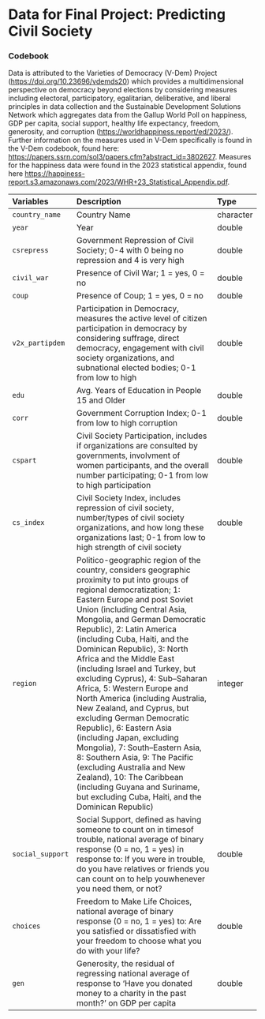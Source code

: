 # Data for Final Project: Predicting Civil Society

### Codebook

Data is attributed to the Varieties of Democracy (V-Dem) Project
(https://doi.org/10.23696/vdemds20) which provides a multidimensional
perspective on democracy beyond elections by considering measures
including electoral, participatory, egalitarian, deliberative, and
liberal principles in data collection and the Sustainable Development
Solutions Network which aggregates data from the Gallup World Poll on
happiness, GDP per capita, social support, healthy life expectancy,
freedom, generosity, and corruption
(https://worldhappiness.report/ed/2023/). Further information on the
measures used in V-Dem specifically is found in the V-Dem codebook,
found here: https://papers.ssrn.com/sol3/papers.cfm?abstract_id=3802627.
Measures for the happiness data were found in the 2023 statistical
appendix, found here
https://happiness-report.s3.amazonaws.com/2023/WHR+23_Statistical_Appendix.pdf.

<div class="cell-output-display">

| Variables        | Description                                                                                                                                                                                                                                                                                                                                                                                                                                                                                                                                                                                                                                                                                                                                                                                                              | Type      |
|:-----------------|:-------------------------------------------------------------------------------------------------------------------------------------------------------------------------------------------------------------------------------------------------------------------------------------------------------------------------------------------------------------------------------------------------------------------------------------------------------------------------------------------------------------------------------------------------------------------------------------------------------------------------------------------------------------------------------------------------------------------------------------------------------------------------------------------------------------------------|:----------|
| `country_name`   | Country Name                                                                                                                                                                                                                                                                                                                                                                                                                                                                                                                                                                                                                                                                                                                                                                                                             | character |
| `year`           | Year                                                                                                                                                                                                                                                                                                                                                                                                                                                                                                                                                                                                                                                                                                                                                                                                                     | double    |
| `csrepress`      | Government Repression of Civil Society; 0-4 with 0 being no repression and 4 is very high                                                                                                                                                                                                                                                                                                                                                                                                                                                                                                                                                                                                                                                                                                                                | double    |
| `civil_war`      | Presence of Civil War; 1 = yes, 0 = no                                                                                                                                                                                                                                                                                                                                                                                                                                                                                                                                                                                                                                                                                                                                                                                   | double    |
| `coup`           | Presence of Coup; 1 = yes, 0 = no                                                                                                                                                                                                                                                                                                                                                                                                                                                                                                                                                                                                                                                                                                                                                                                        | double    |
| `v2x_partipdem`  | Participation in Democracy, measures the active level of citizen participation in democracy by considering suffrage, direct democracy, engagement with civil society organizations, and subnational elected bodies; 0-1 from low to high                                                                                                                                                                                                                                                                                                                                                                                                                                                                                                                                                                                 | double    |
| `edu`            | Avg. Years of Education in People 15 and Older                                                                                                                                                                                                                                                                                                                                                                                                                                                                                                                                                                                                                                                                                                                                                                           | double    |
| `corr`           | Government Corruption Index; 0-1 from low to high corruption                                                                                                                                                                                                                                                                                                                                                                                                                                                                                                                                                                                                                                                                                                                                                             | double    |
| `cspart`         | Civil Society Participation, includes if organizations are consulted by governments, involvment of women participants, and the overall number participating; 0-1 from low to high participation                                                                                                                                                                                                                                                                                                                                                                                                                                                                                                                                                                                                                          | double    |
| `cs_index`       | Civil Society Index, includes repression of civil society, number/types of civil society organizations, and how long these organizations last; 0-1 from low to high strength of civil society                                                                                                                                                                                                                                                                                                                                                                                                                                                                                                                                                                                                                            | double    |
| `region`         | Politico-geographic region of the country, considers geographic proximity to put into groups of regional democratization; 1: Eastern Europe and post Soviet Union (including Central Asia, Mongolia, and German Democratic Republic), 2: Latin America (including Cuba, Haiti, and the Dominican Republic), 3: North Africa and the Middle East (including Israel and Turkey, but excluding Cyprus), 4: Sub–Saharan Africa, 5: Western Europe and North America (including Australia, New Zealand, and Cyprus, but excluding German Democratic Republic), 6: Eastern Asia (including Japan, excluding Mongolia), 7: South–Eastern Asia, 8: Southern Asia, 9: The Pacific (excluding Australia and New Zealand), 10: The Caribbean (including Guyana and Suriname, but excluding Cuba, Haiti, and the Dominican Republic) | integer   |
| `social_support` | Social Support, defined as having someone to count on in timesof trouble, national average of binary response (0 = no, 1 = yes) in response to: If you were in trouble, do you have relatives or friends you can count on to help youwhenever you need them, or not?                                                                                                                                                                                                                                                                                                                                                                                                                                                                                                                                                     | double    |
| `choices`        | Freedom to Make Life Choices, national average of binary response (0 = no, 1 = yes) to: Are you satisfied or dissatisfied with your freedom to choose what you do with your life?                                                                                                                                                                                                                                                                                                                                                                                                                                                                                                                                                                                                                                        | double    |
| `gen`            | Generosity, the residual of regressing national average of response to ‘Have you donated money to a charity in the past month?’ on GDP per capita                                                                                                                                                                                                                                                                                                                                                                                                                                                                                                                                                                                                                                                                        | double    |

</div>

